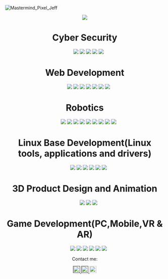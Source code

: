 ![Mastermind_Pixel_Jeff](https://github.com/ranidugithub/My-Profile/assets/34578972/eef7cf9d-56ab-453a-a541-23b4c548090f)
<p align="center">
  <a href="https://github.com/DenverCoder1/readme-typing-svg"><img src="https://readme-typing-svg.herokuapp.com?lines=Hi,+My+name+is+Ranidu;&center=true&width=500&height=50"></a>
</p>

<p>
<div align="center">
  <h1>Cyber Security</h1>
  <ul>
      <img src="https://img.shields.io/badge/Python-000000.svg?style=for-the-badge&logo=python&logoColor=blue">
      <img src="https://img.shields.io/badge/Nikto-000000.svg?style=for-the-badge&logo=nikto&logoColor=blue">
      <img src="https://img.shields.io/badge/RustScan-000000.svg?style=for-the-badge&logo=rustscan&logoColor=blue">
      <img src="https://img.shields.io/badge/Kali%20Linux-000000.svg?style=for-the-badge&logo=kalilinux&logoColor=blue">
      <img src="https://img.shields.io/badge/Parrot%20OS-000000.svg?style=for-the-badge&logo=parrotos&logoColor=blue">
  </ul>
</div>
</p>

<p>
<div align="center">
  <h1>Web Development</h1>
  <ul>
      <img src="https://img.shields.io/badge/HTML5-000000.svg?style=for-the-badge&logo=html5&logoColor=blue">
      <img src="https://img.shields.io/badge/CSS-000000.svg?style=for-the-badge&logo=CSS3&logoColor=blue">
      <img src="https://img.shields.io/badge/JavaScript-000000.svg?style=for-the-badge&logo=javascript&logoColor=blue">
      <img src="https://img.shields.io/badge/React-000000.svg?style=for-the-badge&logo=React&logoColor=blue">
      <img src="https://img.shields.io/badge/Express-000000.svg?style=for-the-badge&logo=Express&logoColor=blue">
      <img src="https://img.shields.io/badge/Node-000000.svg?style=for-the-badge&logo=Node&logoColor=blue">
      <img src="https://img.shields.io/badge/MongoDB-000000.svg?style=for-the-badge&logo=MongoDB&logoColor=blue">
  </ul>
</div>
</p>

<p>
<div align="center">
  <h1>Robotics</h1>
  <ul>
    <img src="https://img.shields.io/badge/ROS-000000.svg?style=for-the-badge&logo=ROS&logoColor=blue">
    <img src="https://img.shields.io/badge/OpenCV-000000.svg?style=for-the-badge&logo=Opencv&logoColor=blue">
    <img src="https://img.shields.io/badge/PCL-000000.svg?style=for-the-badge&logo=PCL&logoColor=blue">
    <img src="https://img.shields.io/badge/Gmapping-000000.svg?style=for-the-badge&logo=Gmapping&logoColor=blue">
    <img src="https://img.shields.io/badge/Python-000000.svg?style=for-the-badge&logo=python&logoColor=blue">
    <img src="https://img.shields.io/badge/C++-000000.svg?style=for-the-badge&logo=cplusplus&logoColor=blue">
    <img src="https://img.shields.io/badge/Pytorch-000000.svg?style=for-the-badge&logo=pytorch&logoColor=blue">
    <img src="https://img.shields.io/badge/TensorFlow-000000.svg?style=for-the-badge&logo=tensorflow&logoColor=blue">
    <img src="https://img.shields.io/badge/GoogleARCore-000000.svg?style=for-the-badge&logo=ARCore&logoColor=blue">
  </ul>
</div>
</p>

<p>
  <p>
<div align="center">
  <h1>Linux Base Development(Linux tools, applications and drivers)</h1>
  <ul>
    <img src="https://img.shields.io/badge/VScode-000000.svg?style=for-the-badge&logo=visualstudiocode&logoColor=blue">
    <img src="https://img.shields.io/badge/Git-000000.svg?style=for-the-badge&logo=Git&logoColor=blue">
    <img src="https://img.shields.io/badge/Github-000000.svg?style=for-the-badge&logo=Github&logoColor=blue">
    <img src="https://img.shields.io/badge/tmux-000000.svg?style=for-the-badge&logo=tmux&logoColor=blue">
    <img src="https://img.shields.io/badge/CMake-000000.svg?style=for-the-badge&logo=CMake&logoColor=blue">
    <img src="https://img.shields.io/badge/C++-000000.svg?style=for-the-badge&logo=Cplusplus&logoColor=blue">
  </ul>
</div>
</p>

<p>
<div align="center">
  <h1>3D Product Design and Animation</h1>
  <ul>
    <img src="https://img.shields.io/badge/Blender-000000.svg?style=for-the-badge&logo=Blender&logoColor=blue">
    <img src="https://img.shields.io/badge/Photoshop-000000.svg?style=for-the-badge&logo=adobephotoshop&logoColor=blue">
    <img src="https://img.shields.io/badge/AfterEffects-000000.svg?style=for-the-badge&logo=adobeaftereffects&logoColor=blue">
  </ul>
</div>
</p>

<p>
<div align="center">
  <h1>Game Development(PC,Mobile,VR & AR)</h1>
  <ul>
    <img src="https://img.shields.io/badge/Unity-000000.svg?style=for-the-badge&logo=Unity&logoColor=blue">
    <img src="https://img.shields.io/badge/Blender-000000.svg?style=for-the-badge&logo=Blender&logoColor=blue">
    <img src="https://img.shields.io/badge/Illustrator-000000.svg?style=for-the-badge&logo=adobeillustrator&logoColor=blue">
    <img src="https://img.shields.io/badge/Aero-000000.svg?style=for-the-badge&logo=adobeaero&logoColor=blue">
    <img src="https://img.shields.io/badge/Github-000000.svg?style=for-the-badge&logo=github&logoColor=blue">
    <img src="https://img.shields.io/badge/GoogleARCore-000000.svg?style=for-the-badge&logo=ARCore&logoColor=blue">
  </ul>
</div>
</p>
<p align="center">Contact me:</p>
<p>
<div align="center">
	<a href="" rel="nofollow">
	 	<img alt="Ranidu's Discord" width="22px" src="https://icons8.com/icon/13930/linkedin" style="max-width: 100%;">
	</a>
	<a href="" rel="nofollow">
  		<img alt="Ranidu's Twitter" width="22px" src="https://raw.githubusercontent.com/peterthehan/peterthehan/master/assets/twitter.svg" style="max-width: 100%;">
	</a>
	<a href="https://www.linkedin.com/in/ranidu-iddamalgoda/" rel="nofollow">
  		<img alt="Ranidu's LinkedIn" width="22px" src="https://icons8.com/icon/13930/linkedin" style="max-width: 100%;">
	</a>
</div>
</p>
